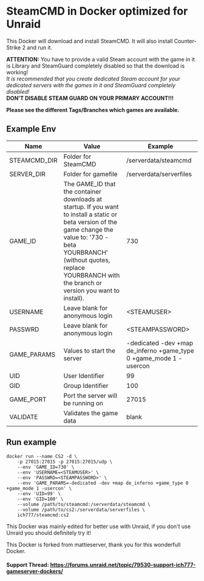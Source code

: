 # SteamCMD in Docker optimized for Unraid
This Docker will download and install SteamCMD. It will also install Counter-Strike 2 and run it.

**ATTENTION:** You have to provide a valid Steam account with the game in it is Library and SteamGuard completely disabled so that the download is working!  
_It is recommended that you create dedicated Steam account for your dedicated servers with the games in it and SteamGuard completely disabled!_  
**DON'T DISABLE STEAM GUARD ON YOUR PRIMARY ACCOUNT!!!**

**Please see the different Tags/Branches which games are available.**

## Example Env
| Name | Value | Example |
| --- | --- | --- |
| STEAMCMD_DIR | Folder for SteamCMD | /serverdata/steamcmd |
| SERVER_DIR | Folder for gamefile | /serverdata/serverfiles |
| GAME_ID | The GAME_ID that the container downloads at startup. If you want to install a static or beta version of the game change the value to: '730 -beta YOURBRANCH' (without quotes, replace YOURBRANCH with the branch or version you want to install). | 730 |
| USERNAME | Leave blank for anonymous login | \<STEAMUSER> |
| PASSWRD | Leave blank for anonymous login | \<STEAMPASSWORD> |
| GAME_PARAMS | Values to start the server | -dedicated -dev +map de_inferno +game_type 0 +game_mode 1 -usercon |
| UID | User Identifier | 99 |
| GID | Group Identifier | 100 |
| GAME_PORT | Port the server will be running on | 27015 |
| VALIDATE | Validates the game data | blank |

## Run example
```
docker run --name CS2 -d \
	-p 27015:27015 -p 27015:27015/udp \
	--env 'GAME_ID=730' \
	--env 'USERNAME=<STEAMUSER>' \
	--env 'PASSWRD=<STEAMPASSWORD>' \
	--env 'GAME_PARAMS=-dedicated -dev +map de_inferno +game_type 0 +game_mode 1 -usercon' \
	--env 'UID=99' \
	--env 'GID=100' \
	--volume /path/to/steamcmd:/serverdata/steamcmd \
	--volume /path/to/cs2:/serverdata/serverfiles \
	ich777/steamcmd:cs2
```

This Docker was mainly edited for better use with Unraid, if you don't use Unraid you should definitely try it!

This Docker is forked from mattieserver, thank you for this wonderfull Docker.

#### Support Thread: https://forums.unraid.net/topic/79530-support-ich777-gameserver-dockers/